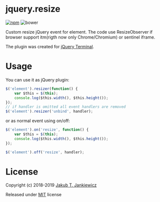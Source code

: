 # jquery.resize

[![npm](https://img.shields.io/badge/npm-1.0.2-blue.svg)](https://www.npmjs.com/package/jquery.resize)
![bower](https://img.shields.io/badge/bower-1.0.2-yellow.svg)

Custom resize jQuery event for element. The code  use ResizeObserver if browser
support itm(rigth now only Chrome/Chromium) or sentinel iframe.

The plugin was created for [jQuery Terminal](https://github.com/jcubic/jquery.terminal).


# Usage

You can use it as jQuery plugin:

```javascript
$('element').resizer(function() {
    var $this = $(this);
    console.log($this.width(), $this.height());
});
// if handler is omitted all event handlers are removed
$('element').resizer('unbind', handler);
```

or as normal event using on/off:

```javascript
$('element').on('resize', function() {
    var $this = $(this);
    console.log($this.width(), $this.height());
});

$('element').off('resize', handler);
```

# License

Copyright (c) 2018-2019 [Jakub T. Jankiewicz](https://jcubic.pl/jakub-jankiewicz)

Released under [MIT](http://opensource.org/licenses/MIT) license